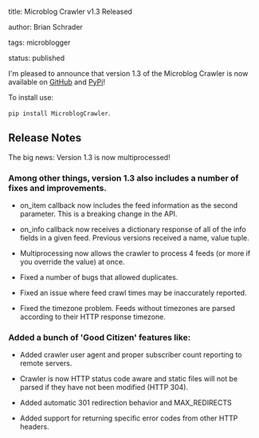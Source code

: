 title: Microblog Crawler v1.3 Released

author: Brian Schrader

tags: microblogger

status: published


I'm pleased to announce that version 1.3 of the Microblog Crawler is now available on [GitHub](https://github.com/Sonictherocketman/microblog_crawler) and [PyPi](https://pypi.python.org/pypi/MicroblogCrawler)! 



To install use:



`pip install MicroblogCrawler`.



## Release Notes



The big news: Version 1.3 is now multiprocessed!



### Among other things, version 1.3 also includes a number of fixes and improvements.



- on_item callback now includes the feed information as the second parameter. This is a breaking change in the API.

- on_info callback now receives a dictionary response of all of the info fields in a given feed. Previous versions received a name, value tuple.

- Multiprocessing now allows the crawler to process 4 feeds (or more if you override the value) at once.

- Fixed a number of bugs that allowed duplicates.

- Fixed an issue where feed crawl times may be inaccurately reported.

- Fixed the timezone problem. Feeds without timezones are parsed according to their HTTP response timezone.



### Added a bunch of 'Good Citizen' features like:



- Added crawler user agent and proper subscriber count reporting to remote servers.

- Crawler is now HTTP status code aware and static files will not be parsed if they have not been modified (HTTP 304).

- Added automatic 301 redirection behavior and MAX_REDIRECTS

- Added support for returning specific error codes from other HTTP headers.

